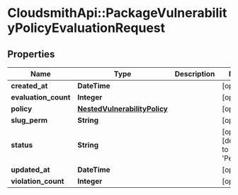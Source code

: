 # CloudsmithApi::PackageVulnerabilityPolicyEvaluationRequest

## Properties
Name | Type | Description | Notes
------------ | ------------- | ------------- | -------------
**created_at** | **DateTime** |  | [optional] 
**evaluation_count** | **Integer** |  | [optional] 
**policy** | [**NestedVulnerabilityPolicy**](NestedVulnerabilityPolicy.md) |  | [optional] 
**slug_perm** | **String** |  | [optional] 
**status** | **String** |  | [optional] [default to &#39;Pending&#39;]
**updated_at** | **DateTime** |  | [optional] 
**violation_count** | **Integer** |  | [optional] 


